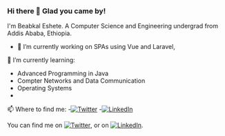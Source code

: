 ### Hi there 👋 Glad you came by!

I'm Beabkal Eshete. A Computer Science and Engineering undergrad from Addis Ababa, Ethiopia. 
- 🔭 I’m currently working on SPAs using Vue and Laravel,



🌱 I’m currently learning:

- Advanced Programming in Java
- Compter Networks and Data Communication
- Operating Systems
- 


 📫 Where to find me:
-[![Twitter][1.2]][1]
-[![LinkedIn][2.2]][2]


<!--


Here are some ideas to get you started:


- 👯 I’m looking to collaborate on ...
- 🤔 I’m looking for help with ...
- 💬 Ask me about ...
- 😄 Pronouns: ...
- ⚡ Fun fact: ...
-->



<!-- Actual text -->

You can find me on [![Twitter][1.2]][1], or on [![LinkedIn][2.2]][2].

<!-- Icons -->

[1.2]: http://i.imgur.com/wWzX9uB.png (twitter icon without padding)
[2.2]: https://raw.githubusercontent.com/MartinHeinz/MartinHeinz/master/linkedin-3-16.png (LinkedIn icon without padding)

<!-- Links to your social media accounts -->

[1]: https://twitter.com/bab_kal
[2]: https://www.linkedin.com/in/beabkal-eshete-420947195/
